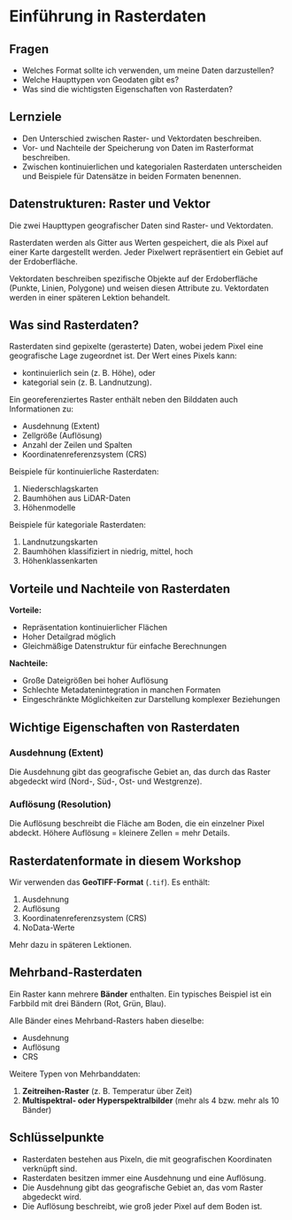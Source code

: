 # Einführung in Rasterdaten

## Fragen

* Welches Format sollte ich verwenden, um meine Daten darzustellen?
* Welche Haupttypen von Geodaten gibt es?
* Was sind die wichtigsten Eigenschaften von Rasterdaten?

## Lernziele

* Den Unterschied zwischen Raster- und Vektordaten beschreiben.
* Vor- und Nachteile der Speicherung von Daten im Rasterformat beschreiben.
* Zwischen kontinuierlichen und kategorialen Rasterdaten unterscheiden und Beispiele für Datensätze in beiden Formaten benennen.

## Datenstrukturen: Raster und Vektor

Die zwei Haupttypen geografischer Daten sind Raster- und Vektordaten.

Rasterdaten werden als Gitter aus Werten gespeichert, die als Pixel auf einer Karte dargestellt werden. Jeder Pixelwert repräsentiert ein Gebiet auf der Erdoberfläche.

Vektordaten beschreiben spezifische Objekte auf der Erdoberfläche (Punkte, Linien, Polygone) und weisen diesen Attribute zu. Vektordaten werden in einer späteren Lektion behandelt.

## Was sind Rasterdaten?

Rasterdaten sind gepixelte (gerasterte) Daten, wobei jedem Pixel eine geografische Lage zugeordnet ist. Der Wert eines Pixels kann:

* kontinuierlich sein (z. B. Höhe), oder
* kategorial sein (z. B. Landnutzung).

Ein georeferenziertes Raster enthält neben den Bilddaten auch Informationen zu:

* Ausdehnung (Extent)
* Zellgröße (Auflösung)
* Anzahl der Zeilen und Spalten
* Koordinatenreferenzsystem (CRS)

Beispiele für kontinuierliche Rasterdaten:

1. Niederschlagskarten
2. Baumhöhen aus LiDAR-Daten
3. Höhenmodelle

Beispiele für kategoriale Rasterdaten:

1. Landnutzungskarten
2. Baumhöhen klassifiziert in niedrig, mittel, hoch
3. Höhenklassenkarten

## Vorteile und Nachteile von Rasterdaten

**Vorteile:**

* Repräsentation kontinuierlicher Flächen
* Hoher Detailgrad möglich
* Gleichmäßige Datenstruktur für einfache Berechnungen

**Nachteile:**

* Große Dateigrößen bei hoher Auflösung
* Schlechte Metadatenintegration in manchen Formaten
* Eingeschränkte Möglichkeiten zur Darstellung komplexer Beziehungen

## Wichtige Eigenschaften von Rasterdaten

### Ausdehnung (Extent)

Die Ausdehnung gibt das geografische Gebiet an, das durch das Raster abgedeckt wird (Nord-, Süd-, Ost- und Westgrenze).

### Auflösung (Resolution)

Die Auflösung beschreibt die Fläche am Boden, die ein einzelner Pixel abdeckt. Höhere Auflösung = kleinere Zellen = mehr Details.

## Rasterdatenformate in diesem Workshop

Wir verwenden das **GeoTIFF-Format** (`.tif`). Es enthält:

1. Ausdehnung
2. Auflösung
3. Koordinatenreferenzsystem (CRS)
4. NoData-Werte

Mehr dazu in späteren Lektionen.

## Mehrband-Rasterdaten

Ein Raster kann mehrere **Bänder** enthalten. Ein typisches Beispiel ist ein Farbbild mit drei Bändern (Rot, Grün, Blau).

Alle Bänder eines Mehrband-Rasters haben dieselbe:

* Ausdehnung
* Auflösung
* CRS

Weitere Typen von Mehrbanddaten:

1. **Zeitreihen-Raster** (z. B. Temperatur über Zeit)
2. **Multispektral- oder Hyperspektralbilder** (mehr als 4 bzw. mehr als 10 Bänder)

## Schlüsselpunkte

* Rasterdaten bestehen aus Pixeln, die mit geografischen Koordinaten verknüpft sind.
* Rasterdaten besitzen immer eine Ausdehnung und eine Auflösung.
* Die Ausdehnung gibt das geografische Gebiet an, das vom Raster abgedeckt wird.
* Die Auflösung beschreibt, wie groß jeder Pixel auf dem Boden ist.
